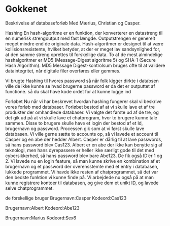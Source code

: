 # Gokkenet
Beskrivelse af databaseforløb
Med Mærius, Christian og Casper.

Hashing
En hash-algoritme er en funktion, der konverterer en datastreng til en numerisk strengoutput med fast længde. 
Outputstrengen er generelt meget mindre end de originale data. Hash-algoritmer er designet til at være kollisionsresistente, 
hvilket betyder, at der er meget lav sandsynlighed for, at den samme streng oprettes til forskellige data. 
To af de mest almindelige hashalgoritmer er MD5 (Message-Digest algoritme 5) og SHA-1 (Secure Hash Algorithm). 
MD5 Message Digest-kontrolsum bruges ofte til at validere dataintegritet, når digitale filer overføres eller gemmes.

Vi brugte Hashing til hvores password så når folk kigger dirkte i databsen ville de ikke kunne se hvad brugerne password er da det er outputtet af functione. så du skal have kode ordet for at kunne logge ind


Forløbet
Nu når vi har beskrevet hvordan hashing fungerer skal vi beskrive vores forløb med databaser. Forløbet bestod af at vi skulle lave et af tre produkter der omhandlede databaser. 
Vi valgte det første ud af de tre, og det gik ud på at vi skulle lave et chatprogram, hvor to brugere kunne tale sammen.
Disse to brugere skulle have et login der bestod af et Id, brugernavn og password.
Processen gik som at vi først skulle lave databasen. Vi ville gerne sætte to accounts op, så vi lavede et account til Casper og en abe der hedder Albert. Casper er dårlig til at lave passwords, så hans password blev Cas123. Albert er en abe der ikke kan benytte sig af teknologi, men hans dyrepassere er heller ikke særligt gode til det med cybersikkerhed, så hans password blev bare Abe123. De fik også ID’er 1 og 2. 
Vi lavede nu en login feature, så man kunne skrive en kombination af et brugernavn og et password der overensstemte med et entry i databasen, lukkede programmet. Vi havde ikke resten af chatprogrammet, så det var den bedste funktion vi kunne finde på. Vi arbejdede nu også på at man kunne registrere kontoer til databasen, og give dem et unikt ID, og lavede selve chatprogrammet.

de forskellige bruger
Brugernavn:Casper
Kodeord:Cas123

Brugernavn:Albert
Kodeord:Abe123

Brugernavn:Marius
Kodeord:Sex6
